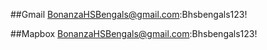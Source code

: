 ##Gmail
BonanzaHSBengals@gmail.com:Bhsbengals123!

##Mapbox
BonanzaHSBengals@gmail.com:Bhsbengals123!
